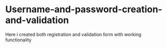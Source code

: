 # Username-and-password-creation-and-validation
Here i created both registration and validation form with working functionality

